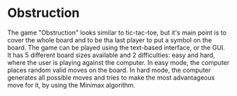 # Obstruction
The game "Obstruction" looks similar to tic-tac-toe, but it's main point is to cover the whole board and to be tha last player to put a symbol on the board.
The game can be played using the text-based interface, or the GUI. It has 5 different board sizes available and 2 difficulties: easy and hard, where the user is playing against the computer.
In easy mode, the computer places random valid moves on the board. In hard mode, the computer generates all possible moves and tries to make the most advantageous move for it, by using the Minimax algorithm. 
